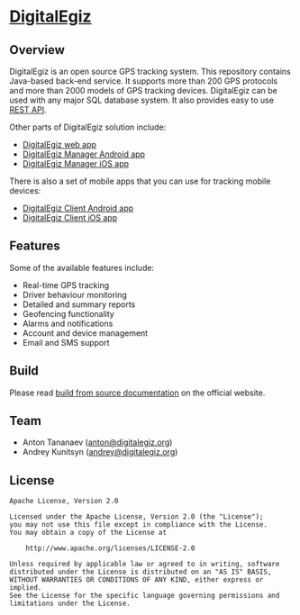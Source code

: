 # [DigitalEgiz](https://www.digitalegiz.org)

## Overview

DigitalEgiz is an open source GPS tracking system. This repository contains Java-based back-end service. It supports more than 200 GPS protocols and more than 2000 models of GPS tracking devices. DigitalEgiz can be used with any major SQL database system. It also provides easy to use [REST API](https://www.digitalegiz.org/digitalegiz-api/).

Other parts of DigitalEgiz solution include:

- [DigitalEgiz web app](https://github.com/TimurIshmurzinDS/digitalegiz-web.git)
- [DigitalEgiz Manager Android app](https://github.com/digitalegiz/digitalegiz-manager-android)
- [DigitalEgiz Manager iOS app](https://github.com/digitalegiz/digitalegiz-manager-ios)

There is also a set of mobile apps that you can use for tracking mobile devices:

- [DigitalEgiz Client Android app](https://github.com/digitalegiz/digitalegiz-client-android)
- [DigitalEgiz Client iOS app](https://github.com/digitalegiz/digitalegiz-client-ios)

## Features

Some of the available features include:

- Real-time GPS tracking
- Driver behaviour monitoring
- Detailed and summary reports
- Geofencing functionality
- Alarms and notifications
- Account and device management
- Email and SMS support

## Build

Please read [build from source documentation](https://www.digitalegiz.org/build/) on the official website.

## Team

- Anton Tananaev ([anton@digitalegiz.org](mailto:anton@digitalegiz.org))
- Andrey Kunitsyn ([andrey@digitalegiz.org](mailto:andrey@digitalegiz.org))

## License

    Apache License, Version 2.0

    Licensed under the Apache License, Version 2.0 (the "License");
    you may not use this file except in compliance with the License.
    You may obtain a copy of the License at

        http://www.apache.org/licenses/LICENSE-2.0

    Unless required by applicable law or agreed to in writing, software
    distributed under the License is distributed on an "AS IS" BASIS,
    WITHOUT WARRANTIES OR CONDITIONS OF ANY KIND, either express or implied.
    See the License for the specific language governing permissions and
    limitations under the License.
